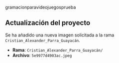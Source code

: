 gramacionparavideojuegosprueba
## Actualización del proyecto

Se ha añadido una nueva imagen solicitada a la rama `Cristian_Alexander_Parra_Guayacán`.

- **Rama**: `Cristian_Alexander_Parra_Guayacán/`
- **Archivo**: `5e9977d4903ac.jpeg`
